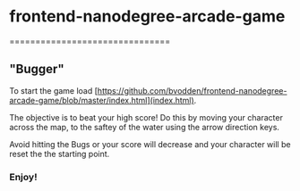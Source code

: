 # frontend-nanodegree-arcade-game
===============================
## "Bugger"


To start the game load [https://github.com/bvodden/frontend-nanodegree-arcade-game/blob/master/index.html](index.html).

The objective is to beat your high score! Do this by moving your character across the map, to the saftey of the water using the arrow direction keys.

Avoid hitting the Bugs or your score will decrease and your character will be reset the the starting point.

### Enjoy!



